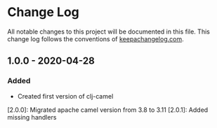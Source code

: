 # Change Log
All notable changes to this project will be documented in this file. This change log follows the conventions of [keepachangelog.com](http://keepachangelog.com/).

## 1.0.0 - 2020-04-28
### Added
- Created first version of clj-camel

[1.0.0]: https://github.com/TakeoffTech/clj-camel
[2.0.0]: Migrated apache camel version from 3.8 to 3.11
[2.0.1]: Added missing handlers
